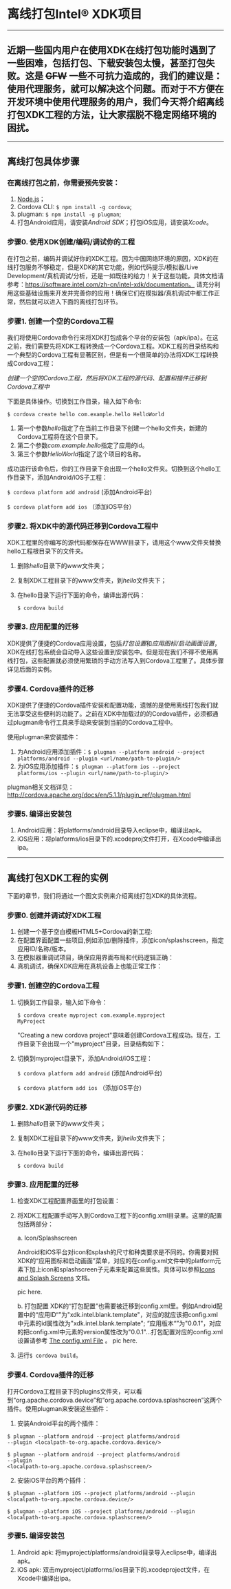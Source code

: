 # 离线打包Intel® XDK项目

***

## 近期一些国内用户在使用XDK在线打包功能时遇到了一些困难，包括打包、下载安装包太慢，甚至打包失败。这是 <del>GFW</del> 一些不可抗力造成的，我们的建议是：使用代理服务，就可以解决这个问题。而对于不方便在开发环境中使用代理服务的用户，我们今天将介绍离线打包XDK工程的方法，让大家摆脱不稳定网络环境的困扰。


***
## 离线打包具体步骤

### 在离线打包之前，你需要预先安装：
1. [Node.js](https://nodejs.org/en/)；
2. Cordova CLI: <code>$ npm install -g cordova</code>;
3. plugman: <code>$ npm install -g plugman</code>;
4. 打包Android应用，请安装*Android SDK*；打包iOS应用，请安装*Xcode*。

### 步骤0. 使用XDK创建/编码/调试你的工程
在打包之前，编码并调试好你的XDK工程。因为中国网络环境的原因，XDK的在线打包服务不够稳定，但是XDK的其它功能，例如代码提示/模拟器/Live Development/真机调试/分析，还是一如既往的给力！关于这些功能，具体文档请参考：https://software.intel.com/zh-cn/intel-xdk/documentation。 请充分利用这些基础设施来开发并完善你的应用！确保它们在模拟器/真机调试中都工作正常，然后就可以进入下面的离线打包环节。

### 步骤1. 创建一个空的Cordova工程
我们将使用Cordova命令行来将XDK打包成各个平台的安装包（apk/ipa）。在这之前，我们需要先将XDK工程转换成一个Cordova工程。XDK工程的目录结构和一个典型的Cordova工程有显著区别，但是有一个很简单的办法将XDK工程转换成Cordova工程：

*创建一个空的Cordova工程，然后将XDK工程的源代码、配置和插件迁移到Cordova工程中*

下面是具体操作。切换到工作目录，输入如下命令: 

<code>$ cordova create hello com.example.hello HelloWorld</code>

1. 第一个参数*hello*指定了在当前工作目录下创建一个hello文件夹，新建的Cordova工程将在这个目录下。
2. 第二个参数*com.example.hello*指定了应用的id。
3. 第三个参数*HelloWorld*指定了这个项目的名称。

成功运行该命令后，你的工作目录下会出现一个hello文件夹。切换到这个hello工作目录下，添加Android/iOS子工程：

<code>$ cordova platform add android</code> (添加Android平台)

<code>$ cordova platform add ios</code> （添加iOS平台）


### 步骤2. 将XDK中的源代码迁移到Cordova工程中
XDK工程里的你编写的源代码都保存在WWW目录下，请用这个www文件夹替换hello工程根目录下的文件夹。

1. 删除*hello*目录下的*www*文件夹；
2. 复制XDK工程目录下的www文件夹，到*hello*文件夹下；
3. 在hello目录下运行下面的命令，编译出源代码：

   <code>$ cordova build</code>

   
### 步骤3. 应用配置的迁移
XDK提供了便捷的Cordova应用设置，包括*打包设置*和*应用图标/启动画面设置*，XDK在线打包系统会自动导入这些设置到安装包中。但是现在我们不得不使用离线打包，这些配置就必须使用繁琐的手动方法写入到Cordova工程里了。具体步骤详见后面的实例。
   
### 步骤4. Cordova插件的迁移
XDK提供了便捷的Cordova插件安装和配置功能，遗憾的是使用离线打包我们就无法享受这些便利的功能了。之前在XDK中加载过的的Cordova插件，必须都通过plugman命令行工具来手动来安装到当前的Cordova工程中。

使用plugman来安装插件：

1. 为Android应用添加插件：<code>$ plugman --platform android --project platforms/android --plugin <url/name/path-to-plugin/></code>
2. 为iOS应用添加插件：<code>$ plugman --platform ios --project platforms/ios --plugin <url/name/path-to-plugin/></code>

plugman相关文档详见：http://cordova.apache.org/docs/en/5.1.1/plugin_ref/plugman.html

### 步骤5. 编译出安装包
1. Android应用：将platforms/android目录导入eclipse中，编译出apk。
2. iOS应用：将platforms/ios目录下的.xcodeproj文件打开，在Xcode中编译出ipa。

***

## 离线打包XDK工程的实例
下面的章节，我们将通过一个图文实例来介绍离线打包XDK的具体流程。

### 步骤0. 创建并调试好XDK工程
1. 创建一个基于空白模板HTML5+Cordova的新工程:
   <!-- ![](blank-template.png) -->
2. 在配置界面配置一些项目,例如添加/删除插件，添加icon/splashscreen，指定应用ID/名称/版本。
   <!-- ![](config.png) -->
3. 在模拟器重调试项目，确保应用界面布局和代码逻辑正确：
   <!-- ![](emulate.png) -->
4. 真机调试，确保XDK应用在真机设备上也能正常工作：

### 步骤1. 创建空的Cordova工程
1. 切换到工作目录，输入如下命令：

	<code>$ cordova create myproject com.example.myproject MyProject</code>

	"Creating a new cordova project"意味着创建Cordova工程成功。现在，工作目录下会出现一个"myproject"目录，目录结构如下：

2. 切换到myproject目录下，添加Android/iOS工程：

	<code>$ cordova platform add android</code> (添加Android平台)

	<code>$ cordova platform add ios</code> （添加iOS平台）


### 步骤2. XDK源代码的迁移
1. 删除*hello*目录下的*www*文件夹；
2. 复制XDK工程目录下的www文件夹，到*hello*文件夹下；
3. 在hello目录下运行下面的命令，编译出源代码：

   <code>$ cordova build</code>

### 步骤3. 应用配置的迁移
1. 检查XDK工程配置界面里的打包设置：
   <!-- ![](config.png) -->
2. 将XDK工程配置手动写入到Cordova工程下的config.xml目录里。这里的配置包括两部分：

   a. Icon/Splashscreen
   
   	  Android和iOS平台对icon和splash的尺寸和种类要求是不同的。你需要对照XDK的“应用图标和启动画面”菜单，对应的在config.xml文件中的platform元素下加上icon和splashscreen子元素来配置这些属性。具体可以参照[Icons and Splash Screens](http://cordova.apache.org/docs/en/5.4.0/config_ref/images.html) 文档。
   	  
   	  pic here.
   	  
   b. 打包配置
      XDK的“打包配置”也需要被迁移到config.xml里。例如Android配置中的“应用ID“”为"xdk.intel.blank.template"，对应的就应该把config.xml中<widget>元素的id属性改为"xdk.intel.blank.template"; “应用版本“”为"0.0.1"，对应的把config.xml中<widget>元素的version属性改为"0.0.1"...打包配置对应的config.xml设置请参考 [The config.xml File](http://cordova.apache.org/docs/en/5.4.0/config_ref/index.html) 。
      pic here.
	
3. 运行<code>$ cordova build</code>。

### 步骤4. Cordova插件的迁移
打开Cordova工程目录下的plugins文件夹，可以看到“org.apache.cordova.device”和“org.apache.cordova.splashscreen”这两个插件。使用plugman来安装这些插件：

1. 安装Android平台的两个插件：

<code>$ plugman --platform android --project platforms/android --plugin <localpath-to-org.apache.cordova.device/></code>

<code>$ plugman --platform android --project platforms/android --plugin <localpath-to-org.apache.cordova.splashscreen/></code>

2. 安装iOS平台的两个插件：

<code>$ plugman --platform iOS --project platforms/android --plugin <localpath-to-org.apache.cordova.device/></code>

<code>$ plugman --platform iOS --project platforms/android --plugin <localpath-to-org.apache.cordova.splashscreen/></code>


### 步骤5. 编译安装包
1. Android apk: 将myproject/platforms/android目录导入eclipse中，编译出apk。
2. iOS apk: 双击myproject/platforms/ios目录下的.xcodeproject文件，在Xcode中编译出ipa。
